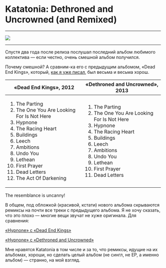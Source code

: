 # Katatonia: Dethroned and Uncrowned (and Remixed)

* * *
![](/2015/02/05/katatonia-dethroned-and-uncrowned/img/cover.jpg)
* * *

Спустя два года после релиза послушал последний альбом любимого коллектива — если честно, очень смешной альбом получился.

Почему смешной? А сравним-ка его с предыдущим альбомом, «Dead End Kings», который, [как я уже писал](http://torunar.tk/post/35904128136/dance-of-december-souls), был весьма и весьма хорош.

<table>
<thead>
<tr>
<th style="width: 50%;">«Dead End Kings», 2012</th>
<th style="width: 50%;">«Dethroned and Uncrowned», 2013</th>
</tr>
</thead>
<tbody>
<tr>
<td>
            
1. The Parting
2. The One You Are Looking For Is Not Here
3. Hypnone
4. The Racing Heart
5. Buildings
6. Leech
7. Ambitions
8. Undo You
9. Lethean
10. First Prayer
11. Dead Letters
12. The Act Of Darkening

</td>
<td>
            
1. The Parting
2. The One You Are Looking For Is Not Here
3. Hypnone
4. The Racing Heart
5. Buildings
6. Leech
7. Ambitions
8. Undo You
9. Lethean
10. First Prayer
11. Dead Letters
 
</td>
</tr>
</tbody>
</table>

The resemblance is uncanny!

В общем, под обложкой (красивой, кстати) нового альбома скрываются ремиксы на почти все треки с предыдущего альбома. Я не хочу сказать, что это плохо — многие вещи звучат не хуже оригинала. Для сравнения:

[«Hypnone» с «Dead End Kings»](https://www.youtube.com/watch?v=zdiCO1m8X_w)

[«Hypnone» с «Dethroned and Uncrowned»](https://www.youtube.com/watch?v=k7fEROg2Noc)

Мне нравятся Katatonia в том числе и за то, что ремиксы, идущие на их альбомах, хороши, но сделать целый альбом (не сингл, не EP, а именно альбом) — странно, на мой взгляд.